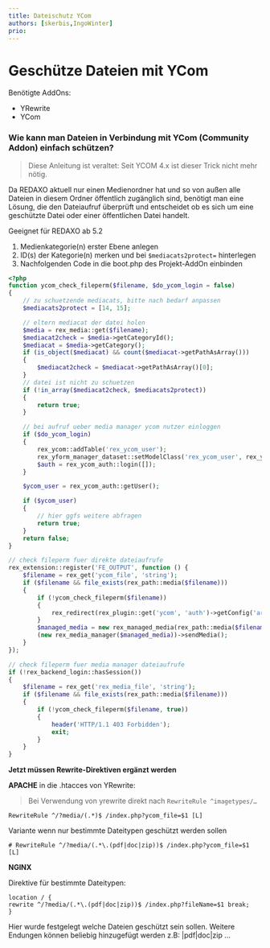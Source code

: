 ```yaml
---
title: Dateischutz YCom
authors: [skerbis,IngoWinter]
prio:
---
```


# Geschütze Dateien mit YCom

Benötigte AddOns:
- YRewrite
- YCom

### Wie kann man Dateien in Verbindung mit YCom (Community Addon) einfach schützen?

> Diese Anleitung ist veraltet: Seit YCOM 4.x ist dieser Trick nicht mehr nötig.

Da REDAXO aktuell nur einen Medienordner hat und so von außen alle Dateien in diesem Ordner öffentlich zugänglich sind, benötigt man eine Lösung, die den Dateiaufruf überprüft und entscheidet ob es sich um eine geschützte Datei oder einer öffentlichen Datei handelt.


Geeignet für REDAXO ab 5.2

1. Medienkategorie(n) erster Ebene anlegen
2. ID(s) der Kategorie(n) merken und bei `$mediacats2protect=` hinterlegen
3. Nachfolgenden Code in die boot.php des Projekt-AddOn einbinden

```php
<?php
function ycom_check_fileperm($filename, $do_ycom_login = false)
{
    // zu schuetzende mediacats, bitte nach bedarf anpassen
    $mediacats2protect = [14, 15];

    // eltern mediacat der datei holen
    $media = rex_media::get($filename);
    $mediacat2check = $media->getCategoryId();
    $mediacat = $media->getCategory();
    if (is_object($mediacat) && count($mediacat->getPathAsArray()))
    {
        $mediacat2check = $mediacat->getPathAsArray()[0];
    }
    // datei ist nicht zu schuetzen
    if (!in_array($mediacat2check, $mediacats2protect))
    {
        return true;
    }

    // bei aufruf ueber media manager ycom nutzer einloggen
    if ($do_ycom_login)
    {
        rex_ycom::addTable('rex_ycom_user');
        rex_yform_manager_dataset::setModelClass('rex_ycom_user', rex_ycom_user::class);
        $auth = rex_ycom_auth::login([]);
    }

    $ycom_user = rex_ycom_auth::getUser();

    if ($ycom_user)
    {
        // hier ggfs weitere abfragen
        return true;
    }
    return false;
}

// check fileperm fuer direkte dateiaufrufe
rex_extension::register('FE_OUTPUT', function () {
    $filename = rex_get('ycom_file', 'string');
    if ($filename && file_exists(rex_path::media($filename)))
    {
        if (!ycom_check_fileperm($filename))
        {
            rex_redirect(rex_plugin::get('ycom', 'auth')->getConfig('article_id_jump_denied'));
        }
        $managed_media = new rex_managed_media(rex_path::media($filename));
        (new rex_media_manager($managed_media))->sendMedia();
    }
});

// check fileperm fuer media manager dateiaufrufe
if (!rex_backend_login::hasSession())
{
    $filename = rex_get('rex_media_file', 'string');
    if ($filename && file_exists(rex_path::media($filename)))
    {
        if (!ycom_check_fileperm($filename, true))
        {
            header('HTTP/1.1 403 Forbidden');
            exit;
        }
    }
}
```

**Jetzt müssen Rewrite-Direktiven ergänzt werden**

**APACHE** in die .htacces von YRewrite:

> Bei Verwendung von yrewrite direkt nach `RewriteRule ^imagetypes/…`

	RewriteRule ^/?media/(.*)$ /index.php?ycom_file=$1 [L]

Variante wenn nur bestimmte Dateitypen geschützt werden sollen

	# RewriteRule ^/?media/(.*\.(pdf|doc|zip))$ /index.php?ycom_file=$1 [L]

**NGINX**

Direktive für bestimmte Dateitypen:

	location / {
	rewrite ^/?media/(.*\.(pdf|doc|zip))$ /index.php?fileName=$1 break;
	}

Hier wurde festgelegt welche Dateien geschützt sein sollen.
Weitere Endungen können beliebig hinzugefügt werden z.B:  |pdf|doc|zip …


